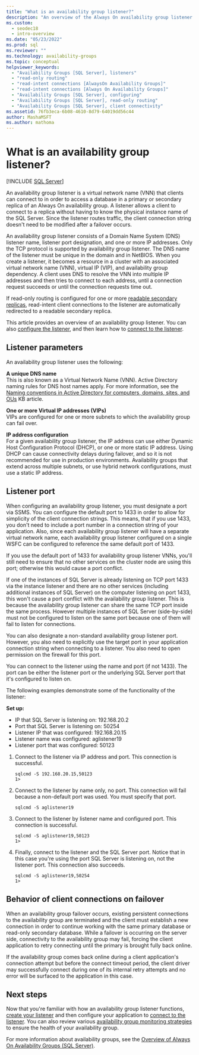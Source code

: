 ```yaml
---
title: "What is an availability group listener?"
description: "An overview of the Always On availability group listener and how it functions to direct traffic automatically to the intended server. "
ms.custom:
  - seodec18
  - intro-overview
ms.date: "05/23/2022"
ms.prod: sql
ms.reviewer: ""
ms.technology: availability-groups
ms.topic: conceptual
helpviewer_keywords:
  - "Availability Groups [SQL Server], listeners"
  - "read-only routing"
  - "read-intent connections [AlwaysOn Availability Groups]"
  - "read-intent connections [Always On Availability Groups]"
  - "Availability Groups [SQL Server], configuring"
  - "Availability Groups [SQL Server], read-only routing"
  - "Availability Groups [SQL Server], client connectivity"
ms.assetid: 76fb3eca-6b08-4610-8d79-64019dd56c44
author: MashaMSFT
ms.author: mathoma
---
```

# What is an availability group listener?  
[!INCLUDE [SQL Server](../../../includes/applies-to-version/sqlserver.md)]

An availability group listener is a virtual network name (VNN) that clients can connect to in order to access a database in a primary or secondary replica of an Always On availability group. A listener allows a client to connect to a replica without having to know the physical instance name of the SQL Server. Since the listener routes traffic, the client connection string doesn't need to be modified after a failover occurs. 

An availability group listener consists of a Domain Name System (DNS) listener name, listener port designation, and one or more IP addresses. Only the TCP protocol is supported by availability group listener.  The DNS name of the listener must be unique in the domain and in NetBIOS.  When you create a  listener, it becomes a resource in a cluster with an associated virtual network name (VNN), virtual IP (VIP), and availability group dependency. A client uses DNS to resolve the VNN into multiple IP addresses and then tries to connect to each address, until a connection request succeeds or until the connection requests time out.  
  
If read-only routing is configured for one or more [readable secondary replicas](../../../database-engine/availability-groups/windows/active-secondaries-readable-secondary-replicas-always-on-availability-groups.md), read-intent client connections to the listener are  automatically redirected to a readable secondary replica. 
  
This article provides an overview of an availability group listener. You can also [configure the listener](create-or-configure-an-availability-group-listener-sql-server.md), and then learn how to [connect to the listener](listeners-client-connectivity-application-failover.md).
  
  
##  <a name="AGlConfig"></a> Listener parameters  

 An availability group listener uses the following:
  
 **A unique DNS name**  
 This is also known as a Virtual Network Name (VNN). Active Directory naming rules for DNS host names apply. For more information, see the [Naming conventions in Active Directory for computers, domains, sites, and OUs](https://support.microsoft.com/kb/909264) KB article.  
  
**One or more Virtual IP addresses (VIPs)**  
 VIPs are configured for one or more subnets to which the availability group can fail over.  
  
**IP address configuration**  
 For a given availability group listener, the IP address can use either Dynamic Host Configuration Protocol (DHCP), or one or more static IP address. Using DHCP can cause connectivity delays during failover, and so it is not recommended for use in production environments. Availability groups that extend across multiple subnets, or use hybrid network configurations, must use a static IP address. 
 
  
##  <a name="SelectListenerPort"></a> Listener port 
 When configuring an availability group listener, you must designate a port via SSMS.  You can configure the default port to 1433 in order to allow for simplicity of the client connection strings. This means, that if you use 1433, you don't need to include a port number in a connection string of your application. Also, since each availability group listener will have a separate virtual network name, each availability group listener configured on a single WSFC can be configured to reference the same default port of 1433.  

 If you use the default port of 1433 for availability group listener VNNs, you'll still need to ensure that no other services on the cluster node are using this port; otherwise this would cause a port conflict. 

 If one of the instances of SQL Server is already listening on TCP port 1433 via the instance listener and there are no other services (including additional instances of SQL Server) on the computer listening on port 1433, this won't cause a port conflict with the availability group listener.  This is because the availability group listener can share the same TCP port inside the same process.  However multiple instances of SQL Server (side-by-side) must not be configured to listen on the same port because one of them will fail to listen for connections.  

 You can also designate a non-standard availability group listener port. However, you also need to explicitly use the target port in your application connection string when connecting to a listener.  You also need to open permission on the firewall for this port.  

 You can connect to the listener using the name and port (if not 1433). The port can be either the listener port or the underlying SQL Server port that it's configured to listen on. 

 The following examples demonstrate some of the functionality of the listener:
 
 **Set up:**
 - IP that SQL Server is listening on: 192.168.20.2
 - Port that SQL Server is listening on: 50254
 - Listener IP that was configured: 192.168.20.15
 - Listener name was configured: aglistener19
 - Listener port that was configured: 50123
 
1. Connect to the listener via IP address and port. This connection is successful. 

   ```console
   sqlcmd -S 192.168.20.15,50123 
   1> 
   ```

 1. Connect to the listener by name only, no port. This connection will fail because a non-default port was used. You must specify that port. 

    ```console
    sqlcmd -S aglistener19 
    ```

 1.	Connect to the listener by listener name and configured port. This connection is successful.

    ```console
    sqlcmd -S aglistener19,50123 
    1> 
    ```


 1. Finally, connect to the listener and the SQL Server port. Notice that in this case you're using the port SQL Server is listening on, not the listener port. This connection also succeeds.

    ```console
    sqlcmd -S aglistener19,50254
    1> 
    ```
  
  
##  <a name="CCBehaviorOnFailover"></a> Behavior of client connections on failover  

 When an availability group failover occurs, existing persistent connections to the availability group are terminated and the client must establish a new connection in order to continue working with the same primary database or read-only secondary database.  While a failover is occurring on the server side, connectivity to the availability group may fail, forcing the client application to retry connecting until the primary is brought fully back online.  
  
 If the availability group comes back online during a client application's connection attempt but before the connect timeout period, the client driver may successfully connect during one of its internal retry attempts and no error will be surfaced to the application in this case.  


## Next steps

Now that you're familiar with how an availability group listener functions, [create your listener](create-or-configure-an-availability-group-listener-sql-server.md) and then configure your application to [connect to the listener](listeners-client-connectivity-application-failover.md). You can also review various [availability group monitoring strategies](monitoring-of-availability-groups-sql-server.md) to ensure the health of your availability group. 

For more information about availability groups, see the  [Overview of Always On Availability Groups &#40;SQL Server&#41;](../../../database-engine/availability-groups/windows/overview-of-always-on-availability-groups-sql-server.md). 
  

  
  
